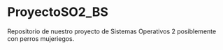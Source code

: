 # ProyectoSO2_BS
Repositorio de nuestro proyecto de Sistemas Operativos 2 posiblemente con perros mujeriegos.
